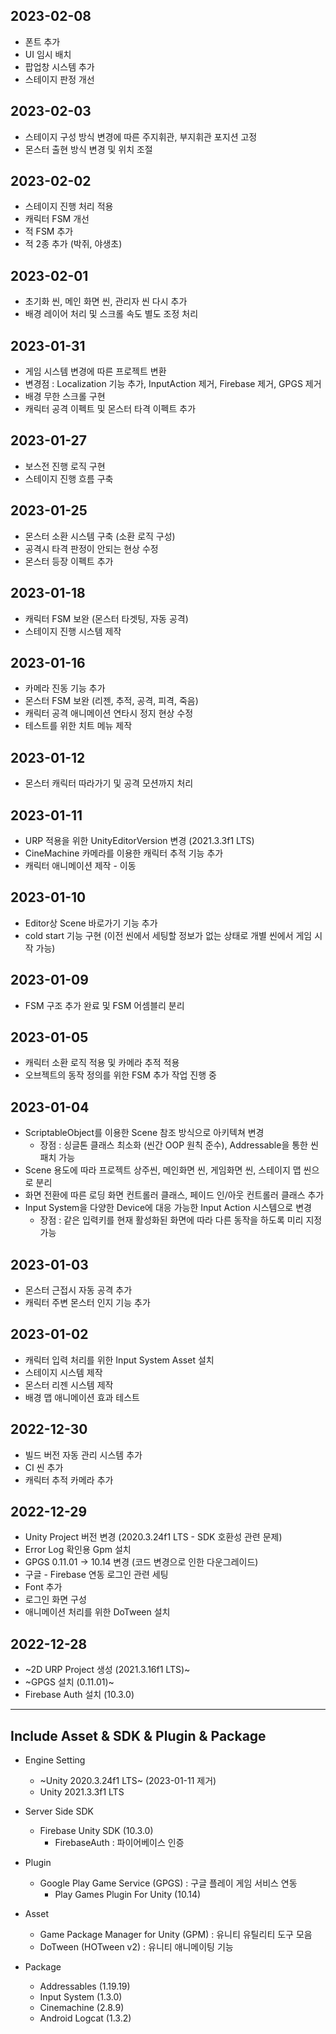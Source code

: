 ## 2023-02-08
- 폰트 추가
- UI 임시 배치
- 팝업창 시스템 추가
- 스테이지 판정 개선

## 2023-02-03
- 스테이지 구성 방식 변경에 따른 주지휘관, 부지휘관 포지션 고정
- 몬스터 출현 방식 변경 및 위치 조절

## 2023-02-02
- 스테이지 진행 처리 적용
- 캐릭터 FSM 개선
- 적 FSM 추가
- 적 2종 추가 (박쥐, 야생초)

## 2023-02-01
- 초기화 씬, 메인 화면 씬, 관리자 씬 다시 추가
- 배경 레이어 처리 및 스크롤 속도 별도 조정 처리

## 2023-01-31
- 게임 시스템 변경에 따른 프로젝트 변환
- 변경점 : Localization 기능 추가, InputAction 제거, Firebase 제거, GPGS 제거
- 배경 무한 스크롤 구현
- 캐릭터 공격 이펙트 및 몬스터 타격 이펙트 추가

## 2023-01-27
- 보스전 진행 로직 구현
- 스테이지 진행 흐름 구축

## 2023-01-25
- 몬스터 소환 시스템 구축 (소환 로직 구성)
- 공격시 타격 판정이 안되는 현상 수정
- 몬스터 등장 이펙트 추가

## 2023-01-18
- 캐릭터 FSM 보완 (몬스터 타겟팅, 자동 공격)
- 스테이지 진행 시스템 제작

## 2023-01-16
- 카메라 진동 기능 추가
- 몬스터 FSM 보완 (리젠, 추적, 공격, 피격, 죽음)
- 캐릭터 공격 애니메이션 연타시 정지 현상 수정
- 테스트를 위한 치트 메뉴 제작

## 2023-01-12
- 몬스터 캐릭터 따라가기 및 공격 모션까지 처리

## 2023-01-11
- URP 적용을 위한 UnityEditorVersion 변경 (2021.3.3f1 LTS)
- CineMachine 카메라를 이용한 캐릭터 추적 기능 추가
- 캐릭터 애니메이션 제작 - 이동

## 2023-01-10
- Editor상 Scene 바로가기 기능 추가
- cold start 기능 구현 (이전 씬에서 세팅할 정보가 없는 상태로 개별 씬에서 게임 시작 가능)

## 2023-01-09
- FSM 구조 추가 완료 및 FSM 어셈블리 분리

## 2023-01-05
- 캐릭터 소환 로직 적용 및 카메라 추적 적용
- 오브젝트의 동작 정의를 위한 FSM 추가 작업 진행 중

## 2023-01-04
- ScriptableObject를 이용한 Scene 참조 방식으로 아키텍쳐 변경
	- 장점 : 싱글톤 클래스 최소화 (씬간 OOP 원칙 준수), Addressable을 통한 씬 패치 가능
- Scene 용도에 따라 프로젝트 상주씬, 메인화면 씬, 게임화면 씬, 스테이지 맵 씬으로 분리
- 화면 전환에 따른 로딩 화면 컨트롤러 클래스, 페이드 인/아웃 컨트롤러 클래스 추가
- Input System을 다양한 Device에 대응 가능한 Input Action 시스템으로 변경
	- 장점 : 같은 입력키를 현재 활성화된 화면에 따라 다른 동작을 하도록 미리 지정 가능

## 2023-01-03
- 몬스터 근접시 자동 공격 추가
- 캐릭터 주변 몬스터 인지 기능 추가

## 2023-01-02
* 캐릭터 입력 처리를 위한 Input System Asset 설치
* 스테이지 시스템 제작
* 몬스터 리젠 시스템 제작
* 배경 맵 애니메이션 효과 테스트

## 2022-12-30
* 빌드 버전 자동 관리 시스템 추가
* CI 씬 추가
* 캐릭터 추적 카메라 추가

## 2022-12-29
* Unity Project 버전 변경 (2020.3.24f1 LTS - SDK 호환성 관련 문제)
* Error Log 확인용 Gpm 설치
* GPGS 0.11.01 -> 10.14 변경 (코드 변경으로 인한 다운그레이드)
* 구글 - Firebase 연동 로그인 관련 세팅
* Font 추가
* 로그인 화면 구성
* 애니메이션 처리를 위한 DoTween 설치

## 2022-12-28
* ~2D URP Project 생성 (2021.3.16f1 LTS)~
* ~GPGS 설치 (0.11.01)~
* Firebase Auth 설치 (10.3.0)

---

## Include Asset & SDK & Plugin & Package

+ Engine Setting
  + ~Unity 2020.3.24f1 LTS~ (2023-01-11 제거)
  + Unity 2021.3.3f1 LTS


+ Server Side SDK
	+ Firebase Unity SDK (10.3.0)
		+ FirebaseAuth : 파이어베이스 인증

+ Plugin
	+ Google Play Game Service (GPGS) : 구글 플레이 게임 서비스 연동
		+ Play Games Plugin For Unity (10.14)

+ Asset
	+ Game Package Manager for Unity (GPM) : 유니티 유틸리티 도구 모음
	+ DoTween (HOTween v2) : 유니티 애니메이팅 기능

+ Package
	+ Addressables (1.19.19)
	+ Input System (1.3.0)
	+ Cinemachine (2.8.9)
	+ Android Logcat (1.3.2)